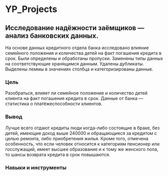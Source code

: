 # YP_Projects
## Исследование надёжности заёмщиков — анализ банковских данных.
На основе данных кредитного отдела банка исследовано влияние семейного положения и
количества детей на факт погашения кредита в срок. Были определены и обработаны пропуски. Заменены типы данных на соответствующие
хранящимся данным. Удалены дубликаты. Выделены леммы в значениях столбца и категоризированы данные.
### Цель
Разобраться, влияет ли семейное положение и количество детей клиента на факт погашения кредита в срок. Данные от банка — статистика о платёжеспособности клиентов.
### Вывод
Лучше всего отдают кредиты люди когда-либо состоящие в браке, без детей, имеющие доход выше 240000 и обращающиеся за кредитом с целью ремонта, либо приобретения жилья. Кроме того, отмечена особенность, что если человек относится к категориям пенсионер или госслужащий, имеет высшее образование и к тому же женского пола, то шансы возврата кредита в срок повышаются.
### Навыки и инструменты
